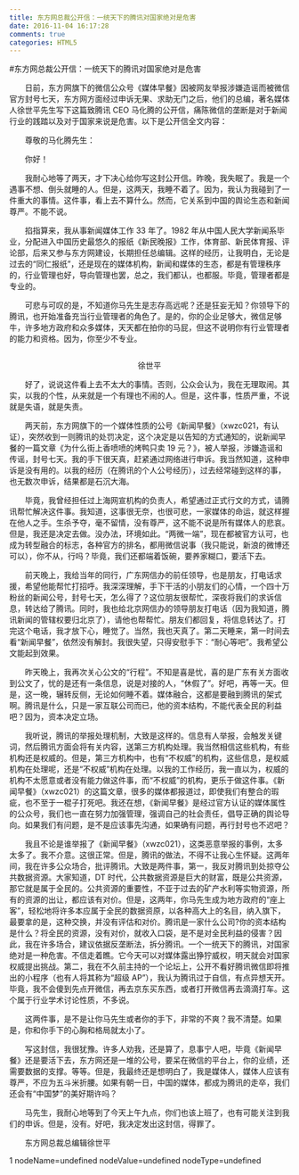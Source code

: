 ```yaml
---
title: 东方网总裁公开信：一统天下的腾讯对国家绝对是危害
date: 2016-11-04 16:17:28
comments: true
categories: HTML5
---
```


#东方网总裁公开信：一统天下的腾讯对国家绝对是危害
<img src="//images0.cnblogs.com/news_topic/qq.png" class="topic_img" alt=""><p>　　日前，东方网旗下的微信公众号《媒体早餐》因被网友举报涉嫌造谣而被微信官方封号七天，东方网方面经过申诉无果、求助无门之后，他们的总编，著名媒体人徐世平先生写下这篇致腾讯 CEO 马化腾的公开信，痛陈微信的垄断是对于新闻行业的践踏以及对于国家来说是危害。以下是公开信全文内容：</p><p>　　尊敬的马化腾先生：</p><p>　　你好！</p><p>　　我耐心地等了两天，才下决心给你写这封公开信。昨晚，我失眠了。我是一个遇事不想、倒头就睡的人。但是，这两天，我睡不着了。因为，我认为我碰到了一件重大的事情。这件事，看上去不算什么。然而，它关系到中国的舆论生态和新闻尊严。不能不说。</p><p>　　掐指算来，我从事新闻媒体工作 33 年了。1982 年从中国人民大学新闻系毕业，分配进入中国历史最悠久的报纸《新民晚报》工作，体育部、新民体育报、评论部，后来又参与东方网建设，长期担任总编辑。这样的经历，让我明白，无论是过去的&ldquo;同仁报纸&rdquo;，还是现在的媒体机构，新闻和媒体的生态，都是有管理秩序的，行业管理也好，导向管理也罢，总之，我们都认，也都服。毕竟，管理者都是专业的。</p><p>　　可悲与可叹的是，不知道你马先生是志存高远呢？还是狂妄无知？你领导下的腾讯，也开始准备充当行业管理者的角色了。是的，你的企业足够大，微信足够牛，许多地方政府和众多媒体，天天都在拍你的马屁，但这不说明你有行业管理者的能力和资格。因为，你至少不专业。</p><p style="text-align: center;"><img src="//images2015.cnblogs.com/news/66372/201611/66372-20161104130555111-1756292311.jpg" alt=""></p><p style="text-align: center;">徐世平</p><p>　　好了，说说这件看上去不太大的事情。否则，公众会认为，我在无理取闹。其实，以我的个性，从来就是一个有理也不闹的人。但是，这件事，性质严重，不说就是失语，就是失责。</p><p>　　两天前，东方网旗下的一个媒体性质的公号《新闻早餐》（xwzc021，有认证），突然收到一则腾讯的处罚决定，这个决定是以告知的方式通知的，说新闻早餐的一篇文章《为什么街上香喷喷的烤鸭只卖 19 元？》，被人举报，涉嫌造谣和传谣，封号七天。我的手下很天真，赶紧通过网络进行申诉。我当然知道，这种申诉是没有用的。以我的经历（在腾讯的个人公号经历），过去经常碰到这样的事，也无数次申诉，结果都是石沉大海。</p><p>　　毕竟，我曾经担任过上海网宣机构的负责人，希望通过正式行文的方式，请腾讯帮忙解决这件事。我知道，这事很无奈，也很可悲，一家媒体的命运，就这样握在他人之手。生杀予夺，毫不留情，没有尊严，这不能不说是所有媒体人的悲哀。但是，我还是决定去做。没办法，环境如此。&ldquo;两微一端&rdquo;，现在都被官方认可，也成为转型融合的标志，各种官方的排名，都用微信说事（我只能说，新浪的微博还可以），你不从，行吗？毕竟，我们还都端着饭碗，要养家糊口，要活下去。</p><p>　　前天晚上，我给当年的同行，广东网信办的前任领导，也是朋友，打电话求援，希望他能帮忙打招呼。我深深理解，手下干活的小朋友们的心情，一个四十万粉丝的新闻公号，封号七天，怎么得了？这位朋友很帮忙，深夜将我们的求诉信息，转达给了腾讯。同时，我也给北京网信办的领导朋友打电话（因为我知道，腾讯新闻的管辖权要归北京了），请他也帮帮忙。朋友们都回复，将信息转达了。打完这个电话，我才放下心，睡觉了。当然，我也天真了。第二天睡来，第一时间去看&ldquo;新闻早餐&rdquo;，依然没有解封。我很失望，只得安慰手下：&ldquo;耐心等吧&rdquo;。我希望公文能起到效果。</p><p>　　昨天晚上，我再次关心公文的&ldquo;行程&rdquo;。不知是喜是忧，喜的是广东有关方面收到公文了，忧的是还有一条信息，说是对接的人，&ldquo;休假了&rdquo;。好吧，再等一天。但是，这一晚，辗转反侧，无论如何睡不着。媒体融合，这都是要融到腾讯的架式啊。腾讯是什么，只是一家互联公司而已，他的资本结构，不能代表全民的利益吧？因为，资本决定立场。</p><p>　　我听说，腾讯的举报处理机制，大致是这样的。信息有人举报，会触发关键词，然后腾讯方面会将有关内容，送第三方机构处理。我当然相信这些机构，有些机构还是权威的。但是，第三方机构中，也有&ldquo;不权威&rdquo;的机构，这些信息，是权威机构在处理呢，还是&ldquo;不权威&rdquo;机构在处理。以我的工作经历，我一直以为，权威的机构不太愿意或者没有能力做这件事，而&ldquo;不权威&rdquo;的机构，更乐于做这件事。《新闻早餐》（xwzc021）的这篇文章，很多的媒体都报道过，即使我们有整合的瑕疵，也不至于一棍子打死吧。我还在想，《新闻早餐》是经过官方认证的媒体属性的公众号，我们也一直在努力加强管理，强调自己的社会责任，倡导正确的舆论导向。如果我们有问题，是不是应该事先沟通，如果确有问题，再行封号也不迟吧？</p><p>　　我且不论是谁举报了《新闻早餐》（xwzc021），这类恶意举报的事例，太多太多了。我不介意。这很正常。但是，腾讯的做法，不得不让我心生怀疑。这两年间，我在许多公众场合，批评腾讯。大致是两件事，第一，我反对腾讯到处掠夺公共数据资源。大家知道，DT 时代，公共数据资源是巨大的财富，既是公共资源，那它就是属于全民的。公共资源的重要性，不亚于过去的矿产水利等实物资源，所有的资源的出让，都应该有对价。但是，这两年，你马先生成为地方政府的&ldquo;座上客&rdquo;，轻松地将许多本应属于全民的数据资原，以各种高大上的名目，纳入旗下，最要拿的是，这种交换，并没有评估和对价。腾讯是一家什么公司?你的资本结构是什么？将全民的资源，没有对价，就收入口袋，是不是对全民利益的侵害？因此，我在许多场合，建议依据反垄断法，拆分腾讯。一个一统天下的腾讯，对国家绝对是一种危害。不信走着瞧。它今天可以对媒体露出狰狞威权，明天就会对国家权威提出挑战。第二，我在不久前主持的一个论坛上，公开不看好腾讯微信即将推出的小程序（也有人将其称为&ldquo;超级 AP&rdquo;），我认为腾讯过于自信，有点异想天开。毕竟，我不会傻到先点开微信，再去京东买东西，或者打开微信再去滴滴打车。这个属于行业学术讨论性质，不多说。</p><p>　　这两件事，是不是让你马先生或者你的手下，非常的不爽？我不清楚。如果是，你和你手下的心胸和格局就太小了。</p><p>　　写这封信，我很犹豫。许多人劝我，还是算了，息事宁人吧，毕竟《新闻早餐》还是要活下去，东方网还是一堆的公号，要呆在微信的平台上，你的业绩，还需要数据的支撑。等等。但是，我最终还是想明白了，我是媒体人，媒体人应该有尊严，不应为五斗米折腰。如果有朝一日，中国的媒体，都成为腾讯的走卒，我们还会有&ldquo;中国梦&rdquo;的美好期许吗？</p><p>　　马先生，我耐心地等到了今天上午九点，你们也该上班了，也有可能关注到我们的申诉。但是，没有。好吧，我决定发出这封信，得罪了。</p><p>　　东方网总裁总编辑徐世平</p>1 nodeName=undefined nodeValue=undefined nodeType=undefined
